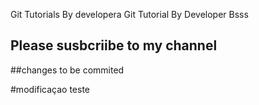 Git Tutorials By developera
Git Tutorial By Developer Bsss

## Please susbcriibe to my channel

\##changes to be commited





\#modificaçao teste

